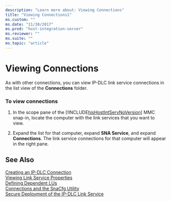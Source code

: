 ```yaml
---
description: "Learn more about: Viewing Connections"
title: "Viewing Connections1"
ms.custom: ""
ms.date: "11/30/2017"
ms.prod: "host-integration-server"
ms.reviewer: ""
ms.suite: ""
ms.topic: "article"
---
```

# Viewing Connections
As with other connections, you can view IP-DLC link service connections in the list view of the **Connections** folder.  
  
### To view connections  
  
1. In the scope pane of the [!INCLUDE[hisHostIntServNoVersion](../includes/hishostintservnoversion-md.md)] MMC snap-in, locate the computer with the link services that you want to view.  
  
2. Expand the list for that computer, expand **SNA Service**, and expand **Connections**. The link service connections for that computer will appear in the right pane.  
  
## See Also  
 [Creating an IP-DLC Connection](../core/creating-an-ip-dlc-connection1.md)   
 [Viewing Link Service Properties](../core/viewing-link-service-properties2.md)   
 [Defining Dependent LUs](../core/defining-dependent-lus1.md)   
 [Connections and the SnaCfg Utility](../core/connections-and-the-snacfg-utility1.md)   
 [Secure Deployment of the IP-DLC Link Service](../core/secure-deployment-of-the-ip-dlc-link-service2.md)
